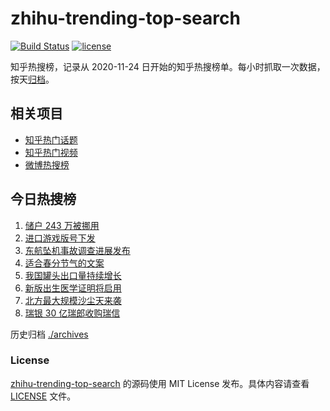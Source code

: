 # zhihu-trending-top-search

[![Build Status](https://github.com/justjavac/zhihu-trending-top-search/workflows/ci/badge.svg?branch=main)](https://github.com/justjavac/zhihu-trending-top-search/actions)
[![license](https://img.shields.io/github/license/justjavac/zhihu-trending-top-search)](https://github.com/justjavac/zhihu-trending-top-search/blob/main/LICENSE)

知乎热搜榜，记录从 2020-11-24 日开始的知乎热搜榜单。每小时抓取一次数据，按天[归档](./archives)。

## 相关项目

- [知乎热门话题](https://github.com/justjavac/zhihu-trending-hot-questions)
- [知乎热门视频](https://github.com/justjavac/zhihu-trending-hot-video)
- [微博热搜榜](https://github.com/justjavac/weibo-trending-hot-search)

## 今日热搜榜

<!-- BEGIN -->
<!-- 最后更新时间 Tue Mar 21 2023 16:10:00 GMT+0800 (China Standard Time) -->

1. [储户 243 万被挪用](https://www.zhihu.com/search?q=%E5%82%A8%E6%88%B7%20243%20%E4%B8%87%E8%A2%AB%E6%8C%AA%E7%94%A8)
1. [进口游戏版号下发](https://www.zhihu.com/search?q=%E8%BF%9B%E5%8F%A3%E6%B8%B8%E6%88%8F%E7%89%88%E5%8F%B7%E4%B8%8B%E5%8F%91)
1. [东航坠机事故调查进展发布](https://www.zhihu.com/search?q=%E4%B8%9C%E8%88%AA%E5%9D%A0%E6%9C%BA%E4%BA%8B%E6%95%85%E8%B0%83%E6%9F%A5%E8%BF%9B%E5%B1%95%E5%8F%91%E5%B8%83)
1. [适合春分节气的文案](https://www.zhihu.com/search?q=%E9%80%82%E5%90%88%E6%98%A5%E5%88%86%E8%8A%82%E6%B0%94%E7%9A%84%E6%96%87%E6%A1%88)
1. [我国罐头出口量持续增长](https://www.zhihu.com/search?q=%E6%88%91%E5%9B%BD%E7%BD%90%E5%A4%B4%E5%87%BA%E5%8F%A3%E9%87%8F%E6%8C%81%E7%BB%AD%E5%A2%9E%E9%95%BF)
1. [新版出生医学证明将启用](https://www.zhihu.com/search?q=%E6%96%B0%E7%89%88%E5%87%BA%E7%94%9F%E5%8C%BB%E5%AD%A6%E8%AF%81%E6%98%8E%E5%B0%86%E5%90%AF%E7%94%A8)
1. [北方最大规模沙尘天来袭](https://www.zhihu.com/search?q=%E5%8C%97%E6%96%B9%E6%9C%80%E5%A4%A7%E8%A7%84%E6%A8%A1%E6%B2%99%E5%B0%98%E5%A4%A9%E6%9D%A5%E8%A2%AD)
1. [瑞银 30 亿瑞郎收购瑞信](https://www.zhihu.com/search?q=%E7%91%9E%E9%93%B6%2030%20%E4%BA%BF%E7%91%9E%E9%83%8E%E6%94%B6%E8%B4%AD%E7%91%9E%E4%BF%A1)

<!-- END -->

历史归档 [./archives](./archives)

### License

[zhihu-trending-top-search](https://github.com/justjavac/zhihu-trending-top-search) 的源码使用 MIT License
发布。具体内容请查看 [LICENSE](./LICENSE) 文件。
